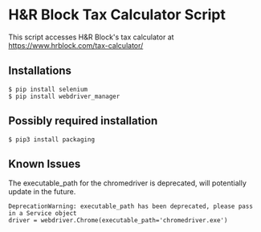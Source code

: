 # H&R Block Tax Calculator Script
This script accesses H&R Block's tax calculator at https://www.hrblock.com/tax-calculator/

## Installations
```
$ pip install selenium
$ pip install webdriver_manager
```

## Possibly required installation
```
$ pip3 install packaging
```

## Known Issues
The executable_path for the chromedriver is deprecated, will potentially update in the future.

```
DeprecationWarning: executable_path has been deprecated, please pass in a Service object
driver = webdriver.Chrome(executable_path='chromedriver.exe')
```
